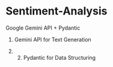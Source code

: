 # Sentiment-Analysis
Google Gemini API + Pydantic

1. Gemini API for Text Generation

2. 2. Pydantic for Data Structuring
  
